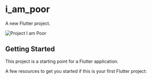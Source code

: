 # i_am_poor

A new Flutter project.

![Project I am Poor](https://user-images.githubusercontent.com/77897104/167878278-c2a84c6c-a5aa-4abf-91fa-bf9a0cc4f0a1.png)

## Getting Started

This project is a starting point for a Flutter application.

A few resources to get you started if this is your first Flutter project:


